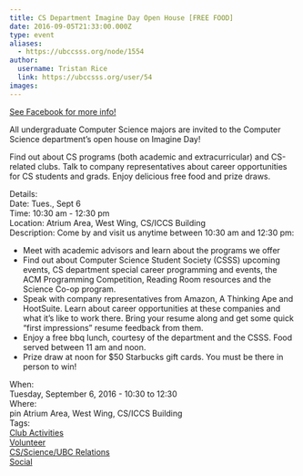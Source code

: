 ```yaml
---
title: CS Department Imagine Day Open House [FREE FOOD] 
date: 2016-09-05T21:33:00.000Z
type: event
aliases:
  - https://ubccsss.org/node/1554
author:
  username: Tristan Rice
  link: https://ubccsss.org/user/54
images:
---
```


<div class="field field-name-body field-type-text-with-summary field-label-hidden"><div class="field-items"><div class="field-item even"><p><a href="https://www.facebook.com/events/175531906214466/">See Facebook for more info!</a></p>
<p>All undergraduate Computer Science majors are invited to the Computer Science department&#x2019;s open house on Imagine Day! </p>
<p>Find out about CS programs (both academic and extracurricular) and CS-related clubs. Talk to company representatives about career opportunities for CS students and grads. Enjoy delicious free food and prize draws.</p>
<p>Details:<br>
Date: Tues., Sept 6<br>
Time: 10:30 am - 12:30 pm<br>
Location: Atrium Area, West Wing, CS/ICCS Building<br>
Description: Come by and visit us anytime between 10:30 am and 12:30 pm:</p>
<ul>
<li>Meet with academic advisors and learn about the programs we offer
</li><li>Find out about Computer Science Student Society (CSSS) upcoming events, CS department special career programming and events, the ACM Programming Competition, Reading Room resources and the Science Co-op program.
</li><li>Speak with company representatives from Amazon, A Thinking Ape and HootSuite. Learn about career opportunities at these companies and what it&#x2019;s like to work there. Bring your resume along and get some quick &#x201C;first impressions&#x201D; resume feedback from them.
</li><li>Enjoy a free bbq lunch, courtesy of the department and the CSSS. Food served between 11 am and noon.
</li><li>Prize draw at noon for $50 Starbucks gift cards. You must be there in person to win!
</li></ul>
</div></div></div><div class="field field-name-field-dates field-type-datetime field-label-above"><div class="field-label">When:&#xA0;</div><div class="field-items"><div class="field-item even"><span class="date-display-single">Tuesday, September 6, 2016 - <span class="date-display-range"><span class="date-display-start">10:30</span> to <span class="date-display-end">12:30</span></span></span></div></div></div><div class="field field-name-field-location field-type-text field-label-above"><div class="field-label">Where:&#xA0;</div><div class="field-items"><div class="field-item even">pin Atrium Area, West Wing, CS/ICCS Building</div></div></div>    <footer>
    <div class="field field-name-field-tags field-type-taxonomy-term-reference field-label-above"><div class="field-label">Tags:&#xA0;</div><div class="field-items"><div class="field-item even"><a href="/club">Club Activities</a></div><div class="field-item odd"><a href="/club/volunteer">Volunteer</a></div><div class="field-item even"><a href="/taxonomy/term/1">CS/Science/UBC Relations</a></div><div class="field-item odd"><a href="/social">Social</a></div></div></div>      </footer>
